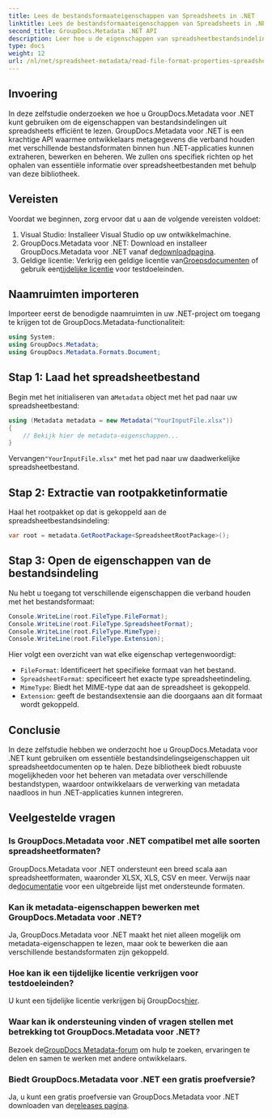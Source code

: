 ```yaml
---
title: Lees de bestandsformaateigenschappen van Spreadsheets in .NET
linktitle: Lees de bestandsformaateigenschappen van Spreadsheets in .NET
second_title: GroupDocs.Metadata .NET API
description: Leer hoe u de eigenschappen van spreadsheetbestandsindelingen kunt lezen met GroupDocs.Metadata voor .NET. Krijg toegang tot de bestandsindeling, het MIME-type en meer met eenvoudige API-aanroepen.
type: docs
weight: 12
url: /nl/net/spreadsheet-metadata/read-file-format-properties-spreadsheets/
---
```

## Invoering
In deze zelfstudie onderzoeken we hoe u GroupDocs.Metadata voor .NET kunt gebruiken om de eigenschappen van bestandsindelingen uit spreadsheets efficiënt te lezen. GroupDocs.Metadata voor .NET is een krachtige API waarmee ontwikkelaars metagegevens die verband houden met verschillende bestandsformaten binnen hun .NET-applicaties kunnen extraheren, bewerken en beheren. We zullen ons specifiek richten op het ophalen van essentiële informatie over spreadsheetbestanden met behulp van deze bibliotheek.
## Vereisten
Voordat we beginnen, zorg ervoor dat u aan de volgende vereisten voldoet:
1. Visual Studio: Installeer Visual Studio op uw ontwikkelmachine.
2.  GroupDocs.Metadata voor .NET: Download en installeer GroupDocs.Metadata voor .NET vanaf de[downloadpagina](https://releases.groupdocs.com/metadata/net/).
3.  Geldige licentie: Verkrijg een geldige licentie van[Groepsdocumenten](https://purchase.groupdocs.com/buy) of gebruik een[tijdelijke licentie](https://purchase.groupdocs.com/temporary-license/) voor testdoeleinden.

## Naamruimten importeren
Importeer eerst de benodigde naamruimten in uw .NET-project om toegang te krijgen tot de GroupDocs.Metadata-functionaliteit:
```csharp
using System;
using GroupDocs.Metadata;
using GroupDocs.Metadata.Formats.Document;
```
## Stap 1: Laad het spreadsheetbestand
 Begin met het initialiseren van a`Metadata` object met het pad naar uw spreadsheetbestand:
```csharp
using (Metadata metadata = new Metadata("YourInputFile.xlsx"))
{
    // Bekijk hier de metadata-eigenschappen...
}
```
 Vervangen`"YourInputFile.xlsx"` met het pad naar uw daadwerkelijke spreadsheetbestand.
## Stap 2: Extractie van rootpakketinformatie
Haal het rootpakket op dat is gekoppeld aan de spreadsheetbestandsindeling:
```csharp
var root = metadata.GetRootPackage<SpreadsheetRootPackage>();
```
## Stap 3: Open de eigenschappen van de bestandsindeling
Nu hebt u toegang tot verschillende eigenschappen die verband houden met het bestandsformaat:
```csharp
Console.WriteLine(root.FileType.FileFormat);
Console.WriteLine(root.FileType.SpreadsheetFormat);
Console.WriteLine(root.FileType.MimeType);
Console.WriteLine(root.FileType.Extension);
```
Hier volgt een overzicht van wat elke eigenschap vertegenwoordigt:
- `FileFormat`: Identificeert het specifieke formaat van het bestand.
- `SpreadsheetFormat`: specificeert het exacte type spreadsheetindeling.
- `MimeType`: Biedt het MIME-type dat aan de spreadsheet is gekoppeld.
- `Extension`: geeft de bestandsextensie aan die doorgaans aan dit formaat wordt gekoppeld.

## Conclusie
In deze zelfstudie hebben we onderzocht hoe u GroupDocs.Metadata voor .NET kunt gebruiken om essentiële bestandsindelingseigenschappen uit spreadsheetdocumenten op te halen. Deze bibliotheek biedt robuuste mogelijkheden voor het beheren van metadata over verschillende bestandstypen, waardoor ontwikkelaars de verwerking van metadata naadloos in hun .NET-applicaties kunnen integreren.

## Veelgestelde vragen
### Is GroupDocs.Metadata voor .NET compatibel met alle soorten spreadsheetformaten?
 GroupDocs.Metadata voor .NET ondersteunt een breed scala aan spreadsheetformaten, waaronder XLSX, XLS, CSV en meer. Verwijs naar de[documentatie](https://reference.groupdocs.com/metadata/net/) voor een uitgebreide lijst met ondersteunde formaten.
### Kan ik metadata-eigenschappen bewerken met GroupDocs.Metadata voor .NET?
Ja, GroupDocs.Metadata voor .NET maakt het niet alleen mogelijk om metadata-eigenschappen te lezen, maar ook te bewerken die aan verschillende bestandsformaten zijn gekoppeld.
### Hoe kan ik een tijdelijke licentie verkrijgen voor testdoeleinden?
 U kunt een tijdelijke licentie verkrijgen bij GroupDocs[hier](https://purchase.groupdocs.com/temporary-license/).
### Waar kan ik ondersteuning vinden of vragen stellen met betrekking tot GroupDocs.Metadata voor .NET?
 Bezoek de[GroupDocs Metadata-forum](https://forum.groupdocs.com/c/metadata/14) om hulp te zoeken, ervaringen te delen en samen te werken met andere ontwikkelaars.
### Biedt GroupDocs.Metadata voor .NET een gratis proefversie?
 Ja, u kunt een gratis proefversie van GroupDocs.Metadata voor .NET downloaden van de[releases pagina](https://releases.groupdocs.com/).